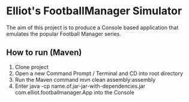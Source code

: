 # Elliot's FootballManager Simulator
The aim of this project is to produce a Console based application that emulates the popular Football Manager series.

## How to run (Maven)
1. Clone project
2. Open a new Command Prompt / Terminal and CD into root directory
3. Run the Maven command mvn clean assembly:assembly
4. Enter java -cp name.of.jar-jar-with-dependencies.jar com.elliot.footballmanager.App into the Console